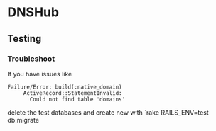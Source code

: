 # DNSHub

## Testing
### Troubleshoot
If you have issues like
```
Failure/Error: build(:native_domain)
     ActiveRecord::StatementInvalid:
       Could not find table 'domains'
```
delete the test databases and create new with `rake RAILS_ENV=test db:migrate